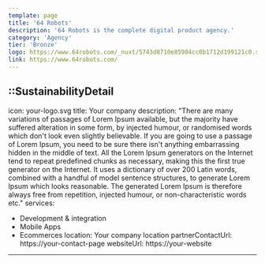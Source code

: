 ```yaml
---
template: page
title: '64 Robots'
description: '64 Robots is the complete digital product agency.'
category: 'Agency'
tier: 'Bronze'
logo: https://www.64robots.com/_nuxt/5743d8710e85984cc0b1712d199121c0.svg
link: https://www.64robots.com/
---
```

<!-- Leave the icon prop as is, the Nuxt team will replace it -->
::SustainabilityDetail
---
icon: your-logo.svg
title: Your company
description: "There are many variations of passages of Lorem Ipsum available, but the majority have suffered alteration in some form, by injected humour, or randomised words which don't look even slightly believable. If you are going to use a passage of Lorem Ipsum, you need to be sure there isn't anything embarrassing hidden in the middle of text. All the Lorem Ipsum generators on the Internet tend to repeat predefined chunks as necessary, making this the first true generator on the Internet. It uses a dictionary of over 200 Latin words, combined with a handful of model sentence structures, to generate Lorem Ipsum which looks reasonable. The generated Lorem Ipsum is therefore always free from repetition, injected humour, or non-characteristic words etc."
services:
  - Development & integration
  - Mobile Apps
  - Ecommerces
location: Your company location
partnerContactUrl: https://your-contact-page
websiteUrl: https://your-website
---

